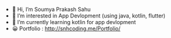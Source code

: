 - 👋 Hi, I’m Soumya Prakash Sahu
- 👀 I’m interested in App Devlopment (using java, kotlin, flutter)
- 🌱 I’m currently learning kotlin for app devlopment
- 😀 Portfolio : http://snhcoding.me/Portfolio/
